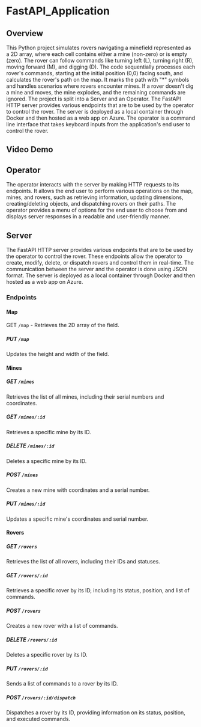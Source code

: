 # FastAPI_Application

## Overview
This Python project simulates rovers navigating a minefield represented as a 2D array, where each cell contains either a mine (non-zero) or is empty (zero). The rover can follow commands like turning left (L), turning right (R), moving forward (M), and digging (D). The code sequentially processes each rover's commands, starting at the initial position (0,0) facing south, and calculates the rover's path on the map. It marks the path with "*" symbols and handles scenarios where rovers encounter mines. If a rover doesn't dig a mine and moves, the mine explodes, and the remaining commands are ignored. The project is split into a Server and an Operator. The FastAPI HTTP server provides various endpoints that are to be used by the operator to control the rover. The server is deployed as a local container through Docker and then hosted as a web app on Azure.  The operator is a command line interface that takes keyboard inputs from the application's end user to control the rover. 

## Video Demo

## Operator
The operator interacts with the server by making HTTP requests to its endpoints. It allows the end user to perform various operations on the map, mines, and rovers, such as retrieving information, updating dimensions, creating/deleting objects, and dispatching rovers on their paths. The operator provides a menu of options for the end user to choose from and displays server responses in a readable and user-friendly manner.

## Server
The FastAPI HTTP server provides various endpoints that are to be used by the operator to control the rover. These endpoints allow the operator to create, modify, delete, or dispatch rovers and control them in real-time. The communication between the server and the operator is done using JSON format. The server is deployed as a local container through Docker and then hosted as a web app on Azure.

### Endpoints

#### Map

GET `/map` - Retrieves the 2D array of the field.

##### PUT `/map`
Updates the height and width of the field.

#### Mines

##### GET `/mines`
Retrieves the list of all mines, including their serial numbers and coordinates.

##### GET `/mines/:id`
Retrieves a specific mine by its ID.

##### DELETE `/mines/:id`
Deletes a specific mine by its ID.

##### POST `/mines`
Creates a new mine with coordinates and a serial number.

##### PUT `/mines/:id`
Updates a specific mine's coordinates and serial number.

#### Rovers

##### GET `/rovers`
Retrieves the list of all rovers, including their IDs and statuses.

##### GET `/rovers/:id`
Retrieves a specific rover by its ID, including its status, position, and list of commands.

##### POST `/rovers`
Creates a new rover with a list of commands.

##### DELETE `/rovers/:id`
Deletes a specific rover by its ID.

##### PUT `/rovers/:id`
Sends a list of commands to a rover by its ID.

##### POST `/rovers/:id/dispatch`
Dispatches a rover by its ID, providing information on its status, position, and executed commands.
